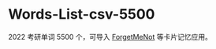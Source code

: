 # Words-List-csv-5500
2022 考研单词 5500 个，可导入 [ForgetMeNot](https://github.com/tema6120/ForgetMeNot) 等卡片记忆应用。
